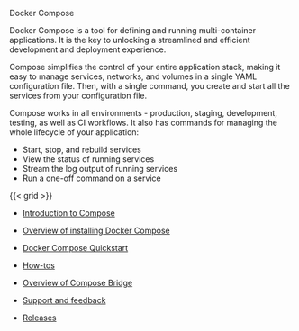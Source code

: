Docker Compose


Docker Compose is a tool for defining and running multi-container applications. 
It is the key to unlocking a streamlined and efficient development and deployment experience. 

Compose simplifies the control of your entire application stack, making it easy to manage services, networks, and volumes in a single YAML configuration file. Then, with a single command, you create and start all the services
from your configuration file.

Compose works in all environments - production, staging, development, testing, as
well as CI workflows. It also has commands for managing the whole lifecycle of your application:

 - Start, stop, and rebuild services
 - View the status of running services
 - Stream the log output of running services
 - Run a one-off command on a service

{{< grid >}}



- [Introduction to Compose](https://docs.docker.com)

- [Overview of installing Docker Compose](https://docs.docker.com/compose/install/)

- [Docker Compose Quickstart](https://docs.docker.com/compose/gettingstarted/)

- [How-tos](https://docs.docker.com)

- [Overview of Compose Bridge](https://docs.docker.com/compose/bridge/)

- [Support and feedback](https://docs.docker.com)

- [Releases](https://docs.docker.com)

